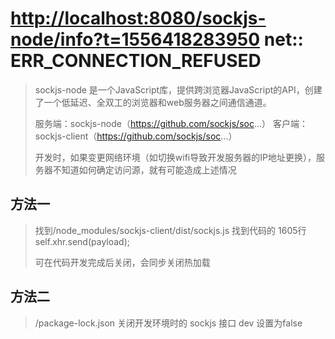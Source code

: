 # <http://localhost:8080/sockjs-node/info?t=1556418283950> net:: ERR_CONNECTION_REFUSED

> sockjs-node 是一个JavaScript库，提供跨浏览器JavaScript的API，创建了一个低延迟、全双工的浏览器和web服务器之间通信通道。
>
> 服务端：sockjs-node（<https://github.com/sockjs/soc>…）
> 客户端：sockjs-client（<https://github.com/sockjs/soc>…）
>
> 开发时，如果变更网络环境（如切换wifi导致开发服务器的IP地址更换），服务器不知道如何确定访问源，就有可能造成上述情况
>

## 方法一

> 找到/node_modules/sockjs-client/dist/sockjs.js
> 找到代码的 1605行
> self.xhr.send(payload);
>
> 可在代码开发完成后关闭，会同步关闭热加载

## 方法二

> /package-lock.json
> 关闭开发环境时的 sockjs 接口
> dev 设置为false

